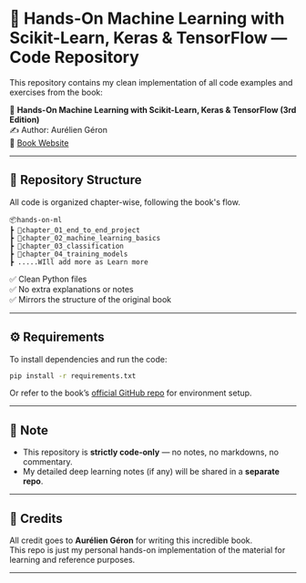 # 🤖 Hands-On Machine Learning with Scikit-Learn, Keras & TensorFlow — Code Repository

This repository contains my clean implementation of all code examples and exercises from the book:

📘 **Hands-On Machine Learning with Scikit-Learn, Keras & TensorFlow (3rd Edition)**  
✍️ Author: Aurélien Géron  
🔗 [Book Website](https://homl.info/)

---

## 📁 Repository Structure

All code is organized chapter-wise, following the book's flow.

```
📦hands-on-ml
┣ 📂chapter_01_end_to_end_project
┣ 📂chapter_02_machine_learning_basics
┣ 📂chapter_03_classification
┣ 📂chapter_04_training_models
┣ .....WIll add more as Learn more
```

✅ Clean Python files  
✅ No extra explanations or notes  
✅ Mirrors the structure of the original book  

---

## ⚙️ Requirements

To install dependencies and run the code:

```bash
pip install -r requirements.txt
```

Or refer to the book’s [official GitHub repo](https://github.com/ageron/handson-ml3) for environment setup.

---

## 📌 Note

- This repository is **strictly code-only** — no notes, no markdowns, no commentary.
- My detailed deep learning notes (if any) will be shared in a **separate repo**.

---

## 🙌 Credits

All credit goes to **Aurélien Géron** for writing this incredible book.  
This repo is just my personal hands-on implementation of the material for learning and reference purposes.

---
